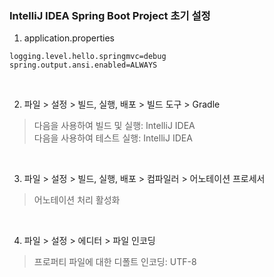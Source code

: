 ### IntelliJ IDEA Spring Boot Project 초기 설정  
1. application.properties
```
logging.level.hello.springmvc=debug
spring.output.ansi.enabled=ALWAYS  
```
<br>

2. 파일 > 설정 > 빌드, 실행, 배포 > 빌드 도구 > Gradle   
> 다음을 사용하여 빌드 및 실행: IntelliJ IDEA  
> 다음을 사용하여 테스트 실행: IntelliJ IDEA
<br>

3. 파일 > 설정 > 빌드, 실행, 배포 > 컴파일러 > 어노테이션 프로세서
> 어노테이션 처리 활성화
<br>

4. 파일 > 설정 > 에디터 > 파일 인코딩
> 프로퍼티 파일에 대한 디폴트 인코딩: UTF-8
<br>
